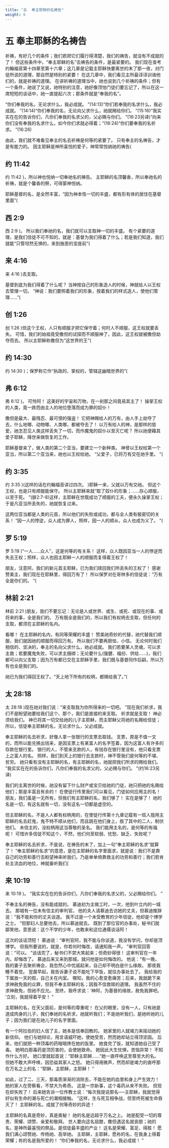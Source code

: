 ```yaml
---
title: "五  奉主耶稣的名祷告"
weight: 6
---
```


# 五 奉主耶稣的名祷告


祈祷，有好几个的条件；我们若把它们履行得清楚，我们的祷告，就没有不成就的了！
但这些条件中，“奉主耶稣的名”去祷告的条件，是最紧要的。
我们现在查考约翰福音第十四章至第十六章；这几章是记载主耶稣快要离世的末了那一夜，对门徒所说的道理，那自然是特别的紧要！
在这几章中，我们看见主所最谆谆训诲他们的，就是祈祷的道理。
在讲祈祷的道理当中，祂也说到几个祈祷的条件；但有一个条件，祂说了又说，祂特别的注意，祂好像顶怕门徒们要忘记了，所以在这一席短短的谈话中，祂一直提起六次；那条件就是“奉我的名”。

“你们奉我的名，无论求什么，我必成就。
”(14:13)“你们若奉我的名求什么，我必成就。
”(14:14)“你们奉我的名，无论向父求什么，祂就赐给你们。
”(15:16)“我实实在在的告诉你们，凡你们奉我的名求父的，父必赐与你们。
”(16:23另译)“向来你们没有奉我的名求什么，如今你们求就必得着；”(16:24)“你们要奉我的名祈求。
”(16:26)

由此，我们就不难看见奉主的名去祈祷是何等的紧要了。
只有奉主的名祷告，才是有能力的。
因主耶稣是神所喜悦的爱子，神常常悦纳祂的祷告(

## 约 11:42

约 11:42
)，所以神也悦纳一切奉祂名的祷告。
主耶稣的名顶馨香，所以奉祂名的祈祷，就是个馨香的祭，可得蒙神悦纳。

耶稣基督的名，是全然丰富，“因为神本性一切的丰盛，都有形有体的居住在基督里面”(

## 西 2:9

西 2:9
)。
所以我们奉祂的名，我们就可以支取神一切的丰盛。
有个紧要的道理，是我们信徒不可不知的，就是：基督为我们得着了什么；若是我们知道，我们就能“只管坦然无惧的，来到施恩的宝座前”(

## 来 4:16

来 4:16
)去支取。

基督到底为我们得着了什么呢？
当神按自己的形象造人的时候，神就给人以王权去管理一切。
“神说：我们要照着我们的形象，按着我们的样式造人，使他们管理……”(

## 创 1:26

创 1:26
)但这个王权，人只有顺服才把它保守着；何时人不顺服，这王权就要丢失。
可惜，我们的始祖竟受撒但的试探而不顺服神了，因此，这王权就被撒但劫夺而去。
所以主耶稣称撒但为“这世界的王”(

## 约 14:30

约 14:30
)；保罗称它作“执政的、掌权的，管辖这幽暗世界的”(

## 弗 6:12

弗 6:12
)。
可怜阿！
这美好的宇宙和万物，在一剎那之间竟易其主了！
操掌王权的人类，竟一跌而由主人的地位堕落而成为罪的奴仆！

撒但是最大、最残忍、最可恨的强盗！
它把神赐给人的万有，由人手上劫夺了去，什么地哪、动物哪、人类哪，都被夺去了！
以万有给人的神，是那样的慈爱，祂怎忍见人类这样丢失了一切，而作魔鬼的奴仆以至灭亡呢？
所以祂便藉其爱子耶稣，降世来做恢复的工作。

耶稣基督来了，做人类的第二个亚当，要建立一个新种类。
神曾以王权给第一个亚当，所以第二个亚当来，祂也以王权给祂。
“父爱子，已将万有交在祂手里。
”(

## 约 3:35

约 3:35
)(这样的话在约翰福音讲过四次。
)耶稣一来，父就以万有交祂。
但这个王权，也是只有顺服能保守。
所以主耶稣来就“取了奴仆的形象；……存心顺服，以至于死。
”(腓2:7-8)这样，主耶稣在世既成功了顺服的工夫，便永久操掌王权；于是凡亚当所丢失的，祂就恢复过来。

这两位亚当都是人类的元首，所以他们的失败或成功，都与全人类有极密切的关系！
“因一人的悖逆，众人成为罪人，照样，因一人的顺从，众人也成为义了。
”(

## 罗 5:19

罗 5:19
)“一人……众人”，这是何等的有关系！
这样，众人既因亚当一人的悖逆而失去王权；照样，众人也因主耶稣一人的顺服而复得着王权了！

朋友，注意阿，我们的新元首主耶稣，已为我们赎回我们所丢失的王权了！
感谢赞美主，我们现在在耶稣里，得回万有了！
所以保罗对在哥林多的信徒说：“万有全是你们的。
”(

## 林前 2:21

林前 2:21
)朋友，我们不要忘记：无论是人或世界、或生、或死、或现在的事、或将来的事，全是我们的。
万有既全是我们的，所以我们有权柄去支取，但任何的支取，都须在主耶稣的名内。

看哪！
在主耶稣的名内，有同等荣耀的丰盛！
赞美祂奇妙的代替，祂代替我们顺服，我们就因祂的顺服而得回万有。
所以我们不要再胆怯、小信。
无论何时我们相信的、坚决的，奉主的名向父求什么，祂必成就。
我们若要某人灵魂，可以求主救；若要魔鬼失败，可以求主捆绑；无论要什么(强健、福份、供给……)，我们都可以向父支取；因为万有都已交在主耶稣手里，我们既与基督同作后嗣，所以万有也全是我们的。

祂已为我们得回王权了。“天上地下所有的权柄，都赐给我了。”(

## 太 28:18

太 28:18
)现在祂对我们说：“来支取我为你所得来的一切吧。
”现在我们祈求，我们不是盼望祂要给我们这个、那个，我们是直接的来支取。
祈求就是支取！
神必须给我们。
神已将其一切交给祂的儿子主耶稣，而主耶稣父将祂的名赐给信徒；所以，信徒奉主耶稣的名，无论求什么，父必成就。

奉主耶稣的名去祈求，好像人拿一张银行的支票去取钱。
支票，原是不值一文的，而所以能兑换出钱来，是因支票上有某富人的名字签着，因为这富人有许多的存款在银行里。
银行的人，不管来支款的人，有钱存在银行里没有，他只看支票上之富人的名。
照样，我们到天上的银行去支款时，神不管我们是何等的不堪、贫穷。
祂只看有没有主耶稣的名，有主耶稣的名，祂就把我们所求的赐给我们。
“我实实在在的告诉你们，凡你们奉我的名求父的，父必赐与你们。
”(约16:23另译)

我们的主离世的时候，祂没有留下什么财产或宝贝给祂的门徒，祂只把祂的名赐给他们；那是丰富且有余的！
在使徒行传里我们可以看见，门徒如何应用主的名！
朋友，我们虽是一无所有，但我们有主耶稣的名，我们够了！
实在是够了！
祂的名是一切，有这名就有一切，没有这名一切都是虚空的。

但主耶稣的名，不是人人都有权柄用的，在使徒行传第十九章记载有一班人擅用主耶稣的名去赶鬼，鬼不特不顺从他们，而且跳在他们身上，胜了其中的二人，制伏他们。
未信主的，没权柄用这当尊敬的圣名。
我们能用主名的，是何等的有福呢！
可惜许多信徒不知这个，不然，他们何至软弱、忧愁、缺乏、失败呢？

奉主耶稣的名去祈求，不是说，在祷告的末了，加上一句“奉主耶稣的名求”就算了！
“奉主耶稣的名求”的意思，是在主耶稣的名字里面求，就是说：我们不是靠自己的功劳和善行去盼望神来听我们，乃是单单倚靠救主的功劳和善行；我们若肯处主流血的地位，神就垂听我们(

## 来 10:19

来 10:19
)。
“我实实在在的告诉你们，凡你们奉我的名求父的，父必赐给你们。
”

不奉主名的祷告，没有能成就的。
慕迪初为主做工时，一次，他到叶立内的一城去。
那城有一位未有信主的审判官。
他的夫人请慕迪去访她的丈夫，但慕迪推辞说：“我不能和你的丈夫谈道。
我不过是一个未受教育的少年信徒，他却是个博学之士。
”但那妇人总要他去，所以慕迪就去。
既到了那位官的办事处，秘书们就鄙笑他，意思说：这个不学的少年，也敢来和这位通儒谈话阿！

这次的谈话顶短！
慕迪说：“审判官阿，我不能与你谈道，我没有学问，你却是顶博学。
但我所要说的，就是，你若何时悔改，请通知我一声。
”审判官回答说：“可以。
”谈话完了，秘书们不禁大笑起来；但奇妙得很！
这审判官在一年内，却悔改了。
慕迪后来又来到那城，就问他是如何悔改的。
他说：“有一晚，我的妻子去聚祈祷会，我忽然心中忧戚起来，自己却不明白是什么缘故。
那夜我睡不着觉。
翌晨早起，我告诉妻子说不能吃下早饭，就往办事处去了。
我给我的下属放一天的假，自己关在内室。
哪知，我的心愈变愈痛苦；后来，我就跪下来求神赦免我的众罪，但我不奉主耶稣的名；因我不信救赎的道理。
我虽然不住的求神赦免，但祂不应允。
至终，我呼求说：‘神阿，为基督的缘故，赦免我罪吧。
’立刻，我就得着平安！
”

主耶稣的名，在天父面前，是何等的尊重呢！
在父的眼里，没有一人，只有祂是道成肉身的儿子，我们奉祂的名祈求，祂就听我们；不是祂听我们，是祂听祂的儿子；因为我们是在祂儿子的名字里面。

有一个阿拉伯的妇人信了主，她本是信奉回教的。
她家里的人就竭力来摇动她的新信仰。
他们与她辩论，用言语威吓她，使她受苦，然而她却站立得顶坚固。
后来，他们就把一种顶毒的药暗暗搀在她的饭里。
她食完了饭，就知道她自己受了毒。
她明白那毒药是顶厉害的，会使她致命。
她因此大生忧惧，苦恼异常！
不知作什么方好。
她口里就起首说：“耶稣主耶稣……”她一直呼唤这至尊至大的名。
但她不敢大声呼唤，因恐益其家人之怒。
她只得用微声，然而却是竭力的直呼那在万名之上的名：“耶稣，主耶稣，主耶稣！
”

如此，过了二、三天，那毒质渐渐的消除去，不能在她的血里和身上产生效力！
她的家人在旁察看，不禁大为希奇。
这是一宗新事，这个毒药从来不失败。
但现在却失败了！
后来她告诉一位传教士说：“每次我提说那名──主耶稣，我就觉得好似有生命的潮与死亡的潮相接触。
”这样，生与死互相争战，但至终死被生命吞灭了！
主耶稣的名，成就了何等奇妙的异迹！

主耶稣的名真是奇妙，真是奥秘！
祂的名是远超乎万名之上。
祂是配受一切的尊贵、荣耀、颂赞、亲爱和敬拜。
世人要向这名屈膝，撒但遇这名就丧胆；祂的名，是神所最喜悦的祭品，是信徒最丰盛的产业！
这名是荣耀、富足、得胜！
愿我们满心颂赞祂、传杨祂、高举祂。
主耶稣，主耶稣，愿祢的名，在我身上得着荣耀；祢的名是我所爱的！
“你们奉我的名，无论求什么，我必成就！
”
